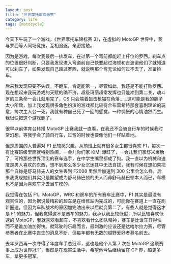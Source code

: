 ```yaml
---
layout: post
title: "世界摩托车锦标赛"
category: life
tags: [motocycle]
---
```



今天下午玩了一个游戏，《世界摩托车锦标赛 3》，在虚拟的 MotoGP 世界中，我与罗西等人同场竞技，互相追逐，亲密接触。


因为是游戏，每次我最后一排发车，在过第一个弯前都能赶上杆位的罗西。刹车点的位置很好判断，只要我发现进入弯道前自己快要超过海顿和吉波诺他们了就知道可以刹车了，如果发现自己超过罗西，就说明那个弯无论如何过不去了，准备捡车。


后来我发现只要不失误，不翻车，肯定能第一，尽管如此，我还是不能打败罗西。现在想起来我玩游戏的天赋的确不济，超级玛丽超常发挥也只能冲到第二关，魂斗罗的三条命一会儿就用完了，CS 只会端着狙击枪猫在角落……这可能是我的胆子太小所致，加上我发现很多角色扮演的游戏都比较符合布雷希特那套喜剧理论的玩意，每次主人公一死，我就有种自己死了一回的感觉，一种惆怅的心情油然而生。我很快把这个游戏删了。


很早以前体育台转播 MotoGP 比赛我就一直看，在我还不会骑自行车的时候我时常幻想，等我学会了骑自行车，过弯的时候也要像他们一样贴着地。


但是周围的人普遍对 F1 比较感兴趣。从前班上就有很多女生都很喜欢 F1，每次一有比赛班级里面就特别热闹，一会儿你们家 KIMI 爆缸了，一会儿我们家舒米爆胎了，可怜那些世界顶尖的赛车选手，在中学生嘴里都成了狗。我一直以为机械和速度是男人喜欢的东西，想不到那么多少女沉迷其中无法自拔，我有时候在想如果把那个自称是舒马赫夫人的女生丢到 F2008 里然后加速到 300 公里会怎么样，后来我发现她们其实只是期望成为舒马赫巴顿的夫人而非舒马赫巴顿本人而已，车模也不是因为喜欢车才去当车模的。


我觉得在包括 F1，MotoGP，WRC 和房车的所有赛车比赛中，F1 其实是最没有观赏性的，因为据说最精彩的超车是在维修站内完成的，可能你在赛道上一直在刷新圈速，但因为车队战术的原因加完油出来以后就变第二了，有些人就是觉得这才是 F1 的魅力，但我觉得这不是赛车的魅力，我承认我比较低俗，所以比较喜欢低速的 MotoGP，我就喜欢看超车，不喜欢看什么团队精神，赛车是比谁车开得快而不是谁加油加得快。就驾驶的乐趣而言，最刺激的应该还是达喀尔拉力赛，尽管参赛者在比赛中丧生的消息不断，但每年都有无数的越野爱好者慕名前去。


去年罗西再一次夺得了年度车手总冠军，这也是他个人第 7 次在 MotoGP 这项赛事上成为世界冠军，当然是在现实生活中，希望他今后继续留在 GP 界，超更多车，拿更多冠军。
